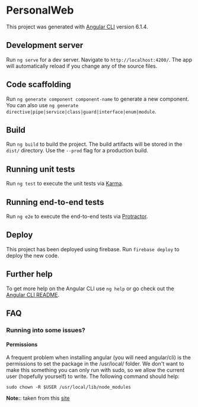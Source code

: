 # PersonalWeb

This project was generated with [Angular CLI](https://github.com/angular/angular-cli) version 6.1.4.

## Development server

Run `ng serve` for a dev server. Navigate to `http://localhost:4200/`. The app will automatically reload if you change any of the source files.

## Code scaffolding

Run `ng generate component component-name` to generate a new component. You can also use `ng generate directive|pipe|service|class|guard|interface|enum|module`.

## Build

Run `ng build` to build the project. The build artifacts will be stored in the `dist/` directory. Use the `--prod` flag for a production build.

## Running unit tests

Run `ng test` to execute the unit tests via [Karma](https://karma-runner.github.io).

## Running end-to-end tests

Run `ng e2e` to execute the end-to-end tests via [Protractor](http://www.protractortest.org/).

## Deploy

This project has been deployed using firebase. Run `firebase deploy` to deploy the new code.

## Further help

To get more help on the Angular CLI use `ng help` or go check out the [Angular CLI README](https://github.com/angular/angular-cli/blob/master/README.md).

## FAQ
### Running into some issues?

#### Permissions
A frequent problem when installing angular (you will need angular/cli) is the permissions to set the package in the /usr/local/ folder. We don't want to make this something you can only run with sudo, so we allow the current user (hopefully yourself) to write. The following command should help:
```
sudo chown -R $USER /usr/local/lib/node_modules
```

**Note:**: taken from this [site](https://flaviocopes.com/npm-fix-missing-write-access-error/) 